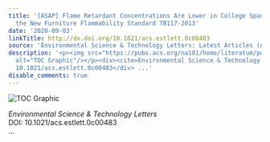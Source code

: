 ```yaml
---
title: '[ASAP] Flame Retardant Concentrations Are Lower in College Spaces Meeting
  the New Furniture Flammability Standard TB117-2013'
date: '2020-09-03'
linkTitle: http://dx.doi.org/10.1021/acs.estlett.0c00483
source: 'Environmental Science & Technology Letters: Latest Articles (ACS Publications)'
description: '<p><img src="https://pubs.acs.org/na101/home/literatum/publisher/achs/journals/content/estlcu/0/estlcu.ahead-of-print/acs.estlett.0c00483/20200903/images/medium/ez0c00483_0003.gif"
  alt="TOC Graphic"/></p><div><cite>Environmental Science & Technology Letters</cite></div><div>DOI:
  10.1021/acs.estlett.0c00483</div> ...'
disable_comments: true
---
```

<p><img src="https://pubs.acs.org/na101/home/literatum/publisher/achs/journals/content/estlcu/0/estlcu.ahead-of-print/acs.estlett.0c00483/20200903/images/medium/ez0c00483_0003.gif" alt="TOC Graphic"/></p><div><cite>Environmental Science & Technology Letters</cite></div><div>DOI: 10.1021/acs.estlett.0c00483</div> ...